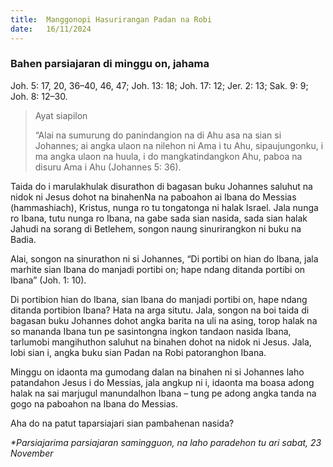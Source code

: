 ```yaml
---
title:  Manggonopi Hasurirangan Padan na Robi
date:   16/11/2024
---
```


### Bahen parsiajaran di minggu on, jahama
Joh. 5: 17, 20, 36–40, 46, 47; Joh. 13: 18; Joh. 17: 12; Jer. 2: 13; Sak. 9: 9; Joh. 8: 12–30.

> <p>Ayat siapilon</p>
> “Alai na sumurung do panindangion na di Ahu asa na sian si Johannes; ai angka ulaon na nilehon ni Ama i tu Ahu, sipaujungonku, i ma angka ulaon na huula, i do mangkatindangkon Ahu, paboa na disuru Ama i Ahu (Johannes 5: 36).

Taida do i marulakhulak disurathon di bagasan buku Johannes saluhut na nidok ni Jesus dohot na binahenNa na paboahon ai Ibana do Messias (hammashiach), Kristus, nunga ro tu tongatonga ni halak Israel. Jala nunga ro Ibana, tutu nunga ro Ibana, na gabe sada sian nasida, sada sian halak Jahudi na sorang di Betlehem, songon naung sinurirangkon ni buku na Badia.

Alai, songon na sinurathon ni si Johannes, “Di portibi on hian do Ibana, jala marhite sian Ibana do manjadi portibi on; hape ndang ditanda portibi on Ibana” (Joh. 1: 10).

Di portibion hian do Ibana, sian Ibana do manjadi portibi on, hape ndang ditanda portibion Ibana? Hata na arga situtu. Jala, songon na boi taida di bagasan buku Johannes dohot angka barita na uli na asing, torop halak na so mananda Ibana tun pe sasintongna ingkon tandaon nasida Ibana, tarlumobi mangihuthon saluhut na binahen dohot na nidok ni Jesus. Jala, lobi sian i, angka buku sian Padan na Robi patoranghon Ibana.

Minggu on idaonta ma gumodang dalan na binahen ni si Johannes laho patandahon Jesus i do Messias, jala angkup ni i, idaonta ma boasa adong halak na sai marjugul manundalhon Ibana – tung pe adong angka tanda na gogo na paboahon na Ibana do Messias.

Aha do na patut taparsiajari sian pambahenan nasida?

_*Parsiajarima parsiajaran samingguon, na laho paradehon tu ari sabat, 23 November_
